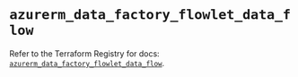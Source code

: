 # `azurerm_data_factory_flowlet_data_flow`

Refer to the Terraform Registry for docs: [`azurerm_data_factory_flowlet_data_flow`](https://registry.terraform.io/providers/hashicorp/azurerm/3.92.0/docs/resources/data_factory_flowlet_data_flow).
